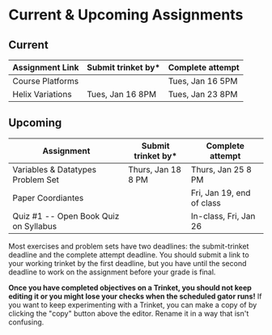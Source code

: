 # Current & Upcoming Assignments

## Current

| Assignment Link  | Submit trinket by* | Complete attempt |
| ---------------- | ------------------ | ---------------- |
| Course Platforms |                    | Tues, Jan 16 5PM |
| Helix Variations | Tues, Jan 16 8PM   | Tues, Jan 23 8PM |

## Upcoming

| Assignment                      | Submit trinket by* | Complete attempt          |
| ------------------------------------- | ------------------ | ------------------------- |
| Variables & Datatypes Problem Set     | Thurs, Jan 18 8 PM | Thurs, Jan 25 8 PM        |
| Paper Coordiantes                     |                    | Fri, Jan 19, end of class |
| Quiz #1 -- Open Book Quiz on Syllabus |                    | In-class, Fri, Jan 26     |

Most exercises and problem sets have two deadlines: the submit-trinket deadline and the complete attempt deadline. You should submit a link to your working trinket by the first deadline, but you have until the second deadline to work on the assignment before your grade is final. 

**Once you have completed objectives on a Trinket, you should not keep editing it or you might lose your checks when the scheduled gator runs!** If you want to keep experimenting with a Trinket, you can make a copy of by clicking the "copy" button above the editor. Rename it in a way that isn't confusing.
